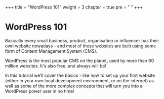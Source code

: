 +++
title = "WordPress 101"
weight = 3
chapter = true
pre = "<i class='fab fa-wordpress'></i> "
+++

# WordPress 101

Basically every small business, product, organisation or influencer has their own website nowadays - and most of these websites are built using some form of Content Management System (CMS).

WordPress is the most popular CMS on the planet, used by more than 60 million websites. It's also free, and always will be!

In this tutorial we'll cover the basics - like how to set up your first website (either in your own local development environment, or on the internet) as well as some of the more complex concepts that will turn you into a WordPress power user in no time!